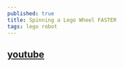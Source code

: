 ```yaml
---
published: true
title: Spinning a Lego Wheel FASTER
tags: lego robot
---
```

## [youtube](https://www.youtube.com/watch?v=s3BsDF6UjCQ)